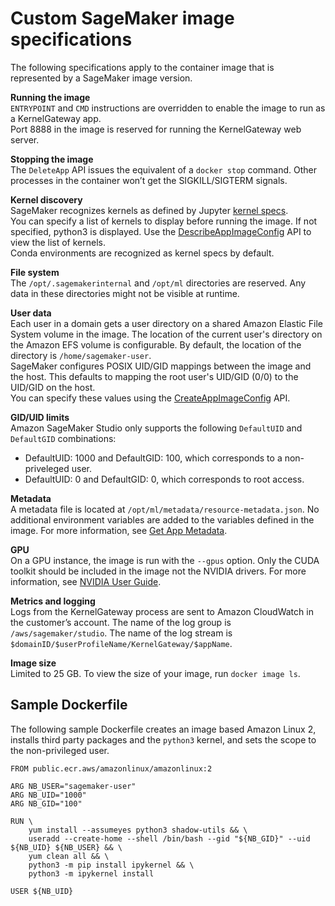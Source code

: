 # Custom SageMaker image specifications<a name="studio-byoi-specs"></a>

The following specifications apply to the container image that is represented by a SageMaker image version\.

**Running the image**  
`ENTRYPOINT` and `CMD` instructions are overridden to enable the image to run as a KernelGateway app\.  
Port 8888 in the image is reserved for running the KernelGateway web server\.

**Stopping the image**  
The `DeleteApp` API issues the equivalent of a `docker stop` command\. Other processes in the container won’t get the SIGKILL/SIGTERM signals\.

**Kernel discovery**  
SageMaker recognizes kernels as defined by Jupyter [kernel specs](https://jupyter-client.readthedocs.io/en/latest/kernels.html#kernelspecs)\.  
You can specify a list of kernels to display before running the image\. If not specified, python3 is displayed\. Use the [DescribeAppImageConfig](https://docs.aws.amazon.com/sagemaker/latest/APIReference/API_DescribeAppImageConfig.html) API to view the list of kernels\.  
Conda environments are recognized as kernel specs by default\. 

**File system**  
The `/opt/.sagemakerinternal` and `/opt/ml` directories are reserved\. Any data in these directories might not be visible at runtime\.

**User data**  
Each user in a domain gets a user directory on a shared Amazon Elastic File System volume in the image\. The location of the current user's directory on the Amazon EFS volume is configurable\. By default, the location of the directory is `/home/sagemaker-user`\.  
SageMaker configures POSIX UID/GID mappings between the image and the host\. This defaults to mapping the root user's UID/GID \(0/0\) to the UID/GID on the host\.  
You can specify these values using the [CreateAppImageConfig](https://docs.aws.amazon.com/sagemaker/latest/APIReference/API_CreateAppImageConfig.html) API\.

**GID/UID limits**  
Amazon SageMaker Studio only supports the following `DefaultUID` and `DefaultGID` combinations:   
+  DefaultUID: 1000 and DefaultGID: 100, which corresponds to a non\-priveleged user\.
+  DefaultUID: 0 and DefaultGID: 0, which corresponds to root access\.

**Metadata**  
A metadata file is located at `/opt/ml/metadata/resource-metadata.json`\. No additional environment variables are added to the variables defined in the image\. For more information, see [Get App Metadata](notebooks-run-and-manage-metadata.md#notebooks-run-and-manage-metadata-app)\.

**GPU**  
On a GPU instance, the image is run with the `--gpus` option\. Only the CUDA toolkit should be included in the image not the NVIDIA drivers\. For more information, see [NVIDIA User Guide](https://docs.nvidia.com/datacenter/cloud-native/container-toolkit/user-guide.html)\.

**Metrics and logging**  
Logs from the KernelGateway process are sent to Amazon CloudWatch in the customer’s account\. The name of the log group is `/aws/sagemaker/studio`\. The name of the log stream is `$domainID/$userProfileName/KernelGateway/$appName`\.

**Image size**  
Limited to 25 GB\. To view the size of your image, run `docker image ls`\.  


## Sample Dockerfile<a name="studio-byoi-specs-sample"></a>

The following sample Dockerfile creates an image based Amazon Linux 2, installs third party packages and the `python3` kernel, and sets the scope to the non\-privileged user\.

```
FROM public.ecr.aws/amazonlinux/amazonlinux:2

ARG NB_USER="sagemaker-user"
ARG NB_UID="1000"
ARG NB_GID="100"

RUN \
    yum install --assumeyes python3 shadow-utils && \
    useradd --create-home --shell /bin/bash --gid "${NB_GID}" --uid ${NB_UID} ${NB_USER} && \
    yum clean all && \
    python3 -m pip install ipykernel && \
    python3 -m ipykernel install

USER ${NB_UID}
```